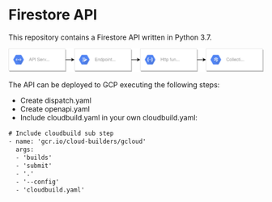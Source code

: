 # Firestore API

This repository contains a Firestore API written in Python 3.7.

![firestore api](firestore-api.svg)

The API can be deployed to GCP executing the following steps:

- Create dispatch.yaml
- Create openapi.yaml
- Include cloudbuild.yaml in your own cloudbuild.yaml:

```
# Include cloudbuild sub step
- name: 'gcr.io/cloud-builders/gcloud'
  args:
  - 'builds'
  - 'submit'
  - '.'
  - '--config'
  - 'cloudbuild.yaml'
```
